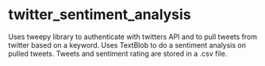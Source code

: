 # twitter_sentiment_analysis
Uses tweepy library to authenticate with twitters API and to pull tweets from twitter based on a keyword. Uses TextBlob to do a sentiment analysis on pulled tweets. Tweets and sentiment rating are stored in a .csv file.
